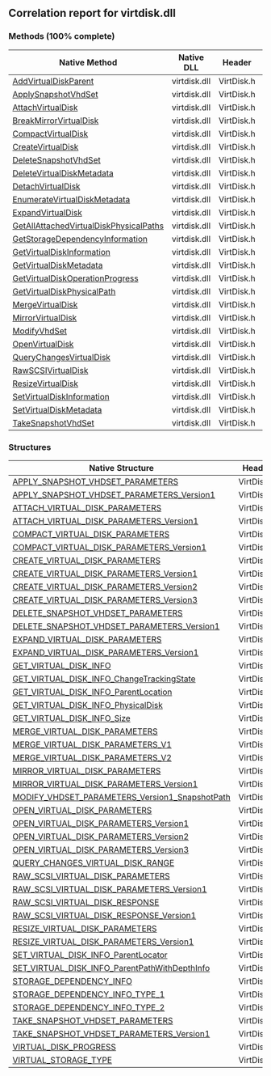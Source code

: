 ## Correlation report for virtdisk.dll  
### Methods (100% complete)  
Native Method | Native DLL | Header | Managed Method  
--- | --- | --- | ---  
[AddVirtualDiskParent](https://www.google.com/search?num=5&q=AddVirtualDiskParent+site%3Amicrosoft.com) | virtdisk.dll | VirtDisk.h | Vanara.PInvoke.VirtDisk.AddVirtualDiskParent  
[ApplySnapshotVhdSet](https://www.google.com/search?num=5&q=ApplySnapshotVhdSet+site%3Amicrosoft.com) | virtdisk.dll | VirtDisk.h | Vanara.PInvoke.VirtDisk.ApplySnapshotVhdSet  
[AttachVirtualDisk](https://www.google.com/search?num=5&q=AttachVirtualDisk+site%3Amicrosoft.com) | virtdisk.dll | VirtDisk.h | Vanara.PInvoke.VirtDisk.AttachVirtualDisk  
[BreakMirrorVirtualDisk](http://msdn2.microsoft.com/en-us/library/hh448676) | virtdisk.dll | VirtDisk.h | Vanara.PInvoke.VirtDisk.BreakMirrorVirtualDisk  
[CompactVirtualDisk](https://www.google.com/search?num=5&q=CompactVirtualDisk+site%3Amicrosoft.com) | virtdisk.dll | VirtDisk.h | Vanara.PInvoke.VirtDisk.CompactVirtualDisk  
[CreateVirtualDisk](https://www.google.com/search?num=5&q=CreateVirtualDisk+site%3Amicrosoft.com) | virtdisk.dll | VirtDisk.h | Vanara.PInvoke.VirtDisk.CreateVirtualDisk  
[DeleteSnapshotVhdSet](https://www.google.com/search?num=5&q=DeleteSnapshotVhdSet+site%3Amicrosoft.com) | virtdisk.dll | VirtDisk.h | Vanara.PInvoke.VirtDisk.DeleteSnapshotVhdSet  
[DeleteVirtualDiskMetadata](https://www.google.com/search?num=5&q=DeleteVirtualDiskMetadata+site%3Amicrosoft.com) | virtdisk.dll | VirtDisk.h | Vanara.PInvoke.VirtDisk.DeleteVirtualDiskMetadata  
[DetachVirtualDisk](https://www.google.com/search?num=5&q=DetachVirtualDisk+site%3Amicrosoft.com) | virtdisk.dll | VirtDisk.h | Vanara.PInvoke.VirtDisk.DetachVirtualDisk  
[EnumerateVirtualDiskMetadata](https://www.google.com/search?num=5&q=EnumerateVirtualDiskMetadata+site%3Amicrosoft.com) | virtdisk.dll | VirtDisk.h | Vanara.PInvoke.VirtDisk.EnumerateVirtualDiskMetadata  
[ExpandVirtualDisk](https://www.google.com/search?num=5&q=ExpandVirtualDisk+site%3Amicrosoft.com) | virtdisk.dll | VirtDisk.h | Vanara.PInvoke.VirtDisk.ExpandVirtualDisk  
[GetAllAttachedVirtualDiskPhysicalPaths](https://www.google.com/search?num=5&q=GetAllAttachedVirtualDiskPhysicalPaths+site%3Amicrosoft.com) | virtdisk.dll | VirtDisk.h | Vanara.PInvoke.VirtDisk.GetAllAttachedVirtualDiskPhysicalPaths  
[GetStorageDependencyInformation](https://www.google.com/search?num=5&q=GetStorageDependencyInformation+site%3Amicrosoft.com) | virtdisk.dll | VirtDisk.h | Vanara.PInvoke.VirtDisk.GetStorageDependencyInformation  
[GetVirtualDiskInformation](https://www.google.com/search?num=5&q=GetVirtualDiskInformation+site%3Amicrosoft.com) | virtdisk.dll | VirtDisk.h | Vanara.PInvoke.VirtDisk.GetVirtualDiskInformation  
[GetVirtualDiskMetadata](https://www.google.com/search?num=5&q=GetVirtualDiskMetadata+site%3Amicrosoft.com) | virtdisk.dll | VirtDisk.h | Vanara.PInvoke.VirtDisk.GetVirtualDiskMetadata  
[GetVirtualDiskOperationProgress](https://www.google.com/search?num=5&q=GetVirtualDiskOperationProgress+site%3Amicrosoft.com) | virtdisk.dll | VirtDisk.h | Vanara.PInvoke.VirtDisk.GetVirtualDiskOperationProgress  
[GetVirtualDiskPhysicalPath](https://www.google.com/search?num=5&q=GetVirtualDiskPhysicalPath+site%3Amicrosoft.com) | virtdisk.dll | VirtDisk.h | Vanara.PInvoke.VirtDisk.GetVirtualDiskPhysicalPath  
[MergeVirtualDisk](https://www.google.com/search?num=5&q=MergeVirtualDisk+site%3Amicrosoft.com) | virtdisk.dll | VirtDisk.h | Vanara.PInvoke.VirtDisk.MergeVirtualDisk  
[MirrorVirtualDisk](https://www.google.com/search?num=5&q=MirrorVirtualDisk+site%3Amicrosoft.com) | virtdisk.dll | VirtDisk.h | Vanara.PInvoke.VirtDisk.MirrorVirtualDisk  
[ModifyVhdSet](https://www.google.com/search?num=5&q=ModifyVhdSet+site%3Amicrosoft.com) | virtdisk.dll | VirtDisk.h | Vanara.PInvoke.VirtDisk.ModifyVhdSet  
[OpenVirtualDisk](https://www.google.com/search?num=5&q=OpenVirtualDisk+site%3Amicrosoft.com) | virtdisk.dll | VirtDisk.h | Vanara.PInvoke.VirtDisk.OpenVirtualDisk  
[QueryChangesVirtualDisk](https://www.google.com/search?num=5&q=QueryChangesVirtualDisk+site%3Amicrosoft.com) | virtdisk.dll | VirtDisk.h | Vanara.PInvoke.VirtDisk.QueryChangesVirtualDisk  
[RawSCSIVirtualDisk](https://www.google.com/search?num=5&q=RawSCSIVirtualDisk+site%3Amicrosoft.com) | virtdisk.dll | VirtDisk.h | Vanara.PInvoke.VirtDisk.RawSCSIVirtualDisk  
[ResizeVirtualDisk](https://www.google.com/search?num=5&q=ResizeVirtualDisk+site%3Amicrosoft.com) | virtdisk.dll | VirtDisk.h | Vanara.PInvoke.VirtDisk.ResizeVirtualDisk  
[SetVirtualDiskInformation](https://www.google.com/search?num=5&q=SetVirtualDiskInformation+site%3Amicrosoft.com) | virtdisk.dll | VirtDisk.h | Vanara.PInvoke.VirtDisk.SetVirtualDiskInformation  
[SetVirtualDiskMetadata](https://www.google.com/search?num=5&q=SetVirtualDiskMetadata+site%3Amicrosoft.com) | virtdisk.dll | VirtDisk.h | Vanara.PInvoke.VirtDisk.SetVirtualDiskMetadata  
[TakeSnapshotVhdSet](https://www.google.com/search?num=5&q=TakeSnapshotVhdSet+site%3Amicrosoft.com) | virtdisk.dll | VirtDisk.h | Vanara.PInvoke.VirtDisk.TakeSnapshotVhdSet  
### Structures  
Native Structure | Header | Managed Structure  
--- | --- | ---  
[APPLY_SNAPSHOT_VHDSET_PARAMETERS](https://www.google.com/search?num=5&q=APPLY_SNAPSHOT_VHDSET_PARAMETERS+site%3Amicrosoft.com) | VirtDisk.h | Vanara.PInvoke.VirtDisk+APPLY_SNAPSHOT_VHDSET_PARAMETERS  
[APPLY_SNAPSHOT_VHDSET_PARAMETERS_Version1](https://www.google.com/search?num=5&q=APPLY_SNAPSHOT_VHDSET_PARAMETERS_Version1+site%3Amicrosoft.com) | VirtDisk.h | Vanara.PInvoke.VirtDisk+APPLY_SNAPSHOT_VHDSET_PARAMETERS_Version1  
[ATTACH_VIRTUAL_DISK_PARAMETERS](https://www.google.com/search?num=5&q=ATTACH_VIRTUAL_DISK_PARAMETERS+site%3Amicrosoft.com) | VirtDisk.h | Vanara.PInvoke.VirtDisk+ATTACH_VIRTUAL_DISK_PARAMETERS  
[ATTACH_VIRTUAL_DISK_PARAMETERS_Version1](https://www.google.com/search?num=5&q=ATTACH_VIRTUAL_DISK_PARAMETERS_Version1+site%3Amicrosoft.com) | VirtDisk.h | Vanara.PInvoke.VirtDisk+ATTACH_VIRTUAL_DISK_PARAMETERS_Version1  
[COMPACT_VIRTUAL_DISK_PARAMETERS](https://www.google.com/search?num=5&q=COMPACT_VIRTUAL_DISK_PARAMETERS+site%3Amicrosoft.com) | VirtDisk.h | Vanara.PInvoke.VirtDisk+COMPACT_VIRTUAL_DISK_PARAMETERS  
[COMPACT_VIRTUAL_DISK_PARAMETERS_Version1](https://www.google.com/search?num=5&q=COMPACT_VIRTUAL_DISK_PARAMETERS_Version1+site%3Amicrosoft.com) | VirtDisk.h | Vanara.PInvoke.VirtDisk+COMPACT_VIRTUAL_DISK_PARAMETERS_Version1  
[CREATE_VIRTUAL_DISK_PARAMETERS](https://www.google.com/search?num=5&q=CREATE_VIRTUAL_DISK_PARAMETERS+site%3Amicrosoft.com) | VirtDisk.h | Vanara.PInvoke.VirtDisk+CREATE_VIRTUAL_DISK_PARAMETERS  
[CREATE_VIRTUAL_DISK_PARAMETERS_Version1](https://www.google.com/search?num=5&q=CREATE_VIRTUAL_DISK_PARAMETERS_Version1+site%3Amicrosoft.com) | VirtDisk.h | Vanara.PInvoke.VirtDisk+CREATE_VIRTUAL_DISK_PARAMETERS_Version1  
[CREATE_VIRTUAL_DISK_PARAMETERS_Version2](https://www.google.com/search?num=5&q=CREATE_VIRTUAL_DISK_PARAMETERS_Version2+site%3Amicrosoft.com) | VirtDisk.h | Vanara.PInvoke.VirtDisk+CREATE_VIRTUAL_DISK_PARAMETERS_Version2  
[CREATE_VIRTUAL_DISK_PARAMETERS_Version3](https://www.google.com/search?num=5&q=CREATE_VIRTUAL_DISK_PARAMETERS_Version3+site%3Amicrosoft.com) | VirtDisk.h | Vanara.PInvoke.VirtDisk+CREATE_VIRTUAL_DISK_PARAMETERS_Version3  
[DELETE_SNAPSHOT_VHDSET_PARAMETERS](https://www.google.com/search?num=5&q=DELETE_SNAPSHOT_VHDSET_PARAMETERS+site%3Amicrosoft.com) | VirtDisk.h | Vanara.PInvoke.VirtDisk+DELETE_SNAPSHOT_VHDSET_PARAMETERS  
[DELETE_SNAPSHOT_VHDSET_PARAMETERS_Version1](https://www.google.com/search?num=5&q=DELETE_SNAPSHOT_VHDSET_PARAMETERS_Version1+site%3Amicrosoft.com) | VirtDisk.h | Vanara.PInvoke.VirtDisk+DELETE_SNAPSHOT_VHDSET_PARAMETERS_Version1  
[EXPAND_VIRTUAL_DISK_PARAMETERS](https://www.google.com/search?num=5&q=EXPAND_VIRTUAL_DISK_PARAMETERS+site%3Amicrosoft.com) | VirtDisk.h | Vanara.PInvoke.VirtDisk+EXPAND_VIRTUAL_DISK_PARAMETERS  
[EXPAND_VIRTUAL_DISK_PARAMETERS_Version1](https://www.google.com/search?num=5&q=EXPAND_VIRTUAL_DISK_PARAMETERS_Version1+site%3Amicrosoft.com) | VirtDisk.h | Vanara.PInvoke.VirtDisk+EXPAND_VIRTUAL_DISK_PARAMETERS_Version1  
[GET_VIRTUAL_DISK_INFO](https://www.google.com/search?num=5&q=GET_VIRTUAL_DISK_INFO+site%3Amicrosoft.com) | VirtDisk.h | Vanara.PInvoke.VirtDisk+GET_VIRTUAL_DISK_INFO  
[GET_VIRTUAL_DISK_INFO_ChangeTrackingState](https://www.google.com/search?num=5&q=GET_VIRTUAL_DISK_INFO_ChangeTrackingState+site%3Amicrosoft.com) | VirtDisk.h | Vanara.PInvoke.VirtDisk+GET_VIRTUAL_DISK_INFO_ChangeTrackingState  
[GET_VIRTUAL_DISK_INFO_ParentLocation](https://www.google.com/search?num=5&q=GET_VIRTUAL_DISK_INFO_ParentLocation+site%3Amicrosoft.com) | VirtDisk.h | Vanara.PInvoke.VirtDisk+GET_VIRTUAL_DISK_INFO_ParentLocation  
[GET_VIRTUAL_DISK_INFO_PhysicalDisk](https://www.google.com/search?num=5&q=GET_VIRTUAL_DISK_INFO_PhysicalDisk+site%3Amicrosoft.com) | VirtDisk.h | Vanara.PInvoke.VirtDisk+GET_VIRTUAL_DISK_INFO_PhysicalDisk  
[GET_VIRTUAL_DISK_INFO_Size](https://www.google.com/search?num=5&q=GET_VIRTUAL_DISK_INFO_Size+site%3Amicrosoft.com) | VirtDisk.h | Vanara.PInvoke.VirtDisk+GET_VIRTUAL_DISK_INFO_Size  
[MERGE_VIRTUAL_DISK_PARAMETERS](https://www.google.com/search?num=5&q=MERGE_VIRTUAL_DISK_PARAMETERS+site%3Amicrosoft.com) | VirtDisk.h | Vanara.PInvoke.VirtDisk+MERGE_VIRTUAL_DISK_PARAMETERS  
[MERGE_VIRTUAL_DISK_PARAMETERS_V1](https://www.google.com/search?num=5&q=MERGE_VIRTUAL_DISK_PARAMETERS_V1+site%3Amicrosoft.com) | VirtDisk.h | Vanara.PInvoke.VirtDisk+MERGE_VIRTUAL_DISK_PARAMETERS_V1  
[MERGE_VIRTUAL_DISK_PARAMETERS_V2](https://www.google.com/search?num=5&q=MERGE_VIRTUAL_DISK_PARAMETERS_V2+site%3Amicrosoft.com) | VirtDisk.h | Vanara.PInvoke.VirtDisk+MERGE_VIRTUAL_DISK_PARAMETERS_V2  
[MIRROR_VIRTUAL_DISK_PARAMETERS](http://msdn2.microsoft.com/en-us/library/hh448680) | VirtDisk.h | Vanara.PInvoke.VirtDisk+MIRROR_VIRTUAL_DISK_PARAMETERS  
[MIRROR_VIRTUAL_DISK_PARAMETERS_Version1](http://msdn2.microsoft.com/en-us/library/hh448680) | VirtDisk.h | Vanara.PInvoke.VirtDisk+MIRROR_VIRTUAL_DISK_PARAMETERS_Version1  
[MODIFY_VHDSET_PARAMETERS_Version1_SnapshotPath](https://www.google.com/search?num=5&q=MODIFY_VHDSET_PARAMETERS_Version1_SnapshotPath+site%3Amicrosoft.com) | VirtDisk.h | Vanara.PInvoke.VirtDisk+MODIFY_VHDSET_PARAMETERS_Version1_SnapshotPath  
[OPEN_VIRTUAL_DISK_PARAMETERS](https://www.google.com/search?num=5&q=OPEN_VIRTUAL_DISK_PARAMETERS+site%3Amicrosoft.com) | VirtDisk.h | Vanara.PInvoke.VirtDisk+OPEN_VIRTUAL_DISK_PARAMETERS  
[OPEN_VIRTUAL_DISK_PARAMETERS_Version1](https://www.google.com/search?num=5&q=OPEN_VIRTUAL_DISK_PARAMETERS_Version1+site%3Amicrosoft.com) | VirtDisk.h | Vanara.PInvoke.VirtDisk+OPEN_VIRTUAL_DISK_PARAMETERS_Version1  
[OPEN_VIRTUAL_DISK_PARAMETERS_Version2](https://www.google.com/search?num=5&q=OPEN_VIRTUAL_DISK_PARAMETERS_Version2+site%3Amicrosoft.com) | VirtDisk.h | Vanara.PInvoke.VirtDisk+OPEN_VIRTUAL_DISK_PARAMETERS_Version2  
[OPEN_VIRTUAL_DISK_PARAMETERS_Version3](https://www.google.com/search?num=5&q=OPEN_VIRTUAL_DISK_PARAMETERS_Version3+site%3Amicrosoft.com) | VirtDisk.h | Vanara.PInvoke.VirtDisk+OPEN_VIRTUAL_DISK_PARAMETERS_Version3  
[QUERY_CHANGES_VIRTUAL_DISK_RANGE](https://www.google.com/search?num=5&q=QUERY_CHANGES_VIRTUAL_DISK_RANGE+site%3Amicrosoft.com) | VirtDisk.h | Vanara.PInvoke.VirtDisk+QUERY_CHANGES_VIRTUAL_DISK_RANGE  
[RAW_SCSI_VIRTUAL_DISK_PARAMETERS](https://www.google.com/search?num=5&q=RAW_SCSI_VIRTUAL_DISK_PARAMETERS+site%3Amicrosoft.com) | VirtDisk.h | Vanara.PInvoke.VirtDisk+RAW_SCSI_VIRTUAL_DISK_PARAMETERS  
[RAW_SCSI_VIRTUAL_DISK_PARAMETERS_Version1](https://www.google.com/search?num=5&q=RAW_SCSI_VIRTUAL_DISK_PARAMETERS_Version1+site%3Amicrosoft.com) | VirtDisk.h | Vanara.PInvoke.VirtDisk+RAW_SCSI_VIRTUAL_DISK_PARAMETERS_Version1  
[RAW_SCSI_VIRTUAL_DISK_RESPONSE](https://www.google.com/search?num=5&q=RAW_SCSI_VIRTUAL_DISK_RESPONSE+site%3Amicrosoft.com) | VirtDisk.h | Vanara.PInvoke.VirtDisk+RAW_SCSI_VIRTUAL_DISK_RESPONSE  
[RAW_SCSI_VIRTUAL_DISK_RESPONSE_Version1](https://www.google.com/search?num=5&q=RAW_SCSI_VIRTUAL_DISK_RESPONSE_Version1+site%3Amicrosoft.com) | VirtDisk.h | Vanara.PInvoke.VirtDisk+RAW_SCSI_VIRTUAL_DISK_RESPONSE_Version1  
[RESIZE_VIRTUAL_DISK_PARAMETERS](https://www.google.com/search?num=5&q=RESIZE_VIRTUAL_DISK_PARAMETERS+site%3Amicrosoft.com) | VirtDisk.h | Vanara.PInvoke.VirtDisk+RESIZE_VIRTUAL_DISK_PARAMETERS  
[RESIZE_VIRTUAL_DISK_PARAMETERS_Version1](https://www.google.com/search?num=5&q=RESIZE_VIRTUAL_DISK_PARAMETERS_Version1+site%3Amicrosoft.com) | VirtDisk.h | Vanara.PInvoke.VirtDisk+RESIZE_VIRTUAL_DISK_PARAMETERS_Version1  
[SET_VIRTUAL_DISK_INFO_ParentLocator](http://msdn2.microsoft.com/en-us/library/dd323686) | VirtDisk.h | Vanara.PInvoke.VirtDisk+SET_VIRTUAL_DISK_INFO_ParentLocator  
[SET_VIRTUAL_DISK_INFO_ParentPathWithDepthInfo](http://msdn2.microsoft.com/en-us/library/dd323686) | VirtDisk.h | Vanara.PInvoke.VirtDisk+SET_VIRTUAL_DISK_INFO_ParentPathWithDepthInfo  
[STORAGE_DEPENDENCY_INFO](https://www.google.com/search?num=5&q=STORAGE_DEPENDENCY_INFO+site%3Amicrosoft.com) | VirtDisk.h | Vanara.PInvoke.VirtDisk+STORAGE_DEPENDENCY_INFO  
[STORAGE_DEPENDENCY_INFO_TYPE_1](https://www.google.com/search?num=5&q=STORAGE_DEPENDENCY_INFO_TYPE_1+site%3Amicrosoft.com) | VirtDisk.h | Vanara.PInvoke.VirtDisk+STORAGE_DEPENDENCY_INFO_TYPE_1  
[STORAGE_DEPENDENCY_INFO_TYPE_2](https://www.google.com/search?num=5&q=STORAGE_DEPENDENCY_INFO_TYPE_2+site%3Amicrosoft.com) | VirtDisk.h | Vanara.PInvoke.VirtDisk+STORAGE_DEPENDENCY_INFO_TYPE_2  
[TAKE_SNAPSHOT_VHDSET_PARAMETERS](https://www.google.com/search?num=5&q=TAKE_SNAPSHOT_VHDSET_PARAMETERS+site%3Amicrosoft.com) | VirtDisk.h | Vanara.PInvoke.VirtDisk+TAKE_SNAPSHOT_VHDSET_PARAMETERS  
[TAKE_SNAPSHOT_VHDSET_PARAMETERS_Version1](https://www.google.com/search?num=5&q=TAKE_SNAPSHOT_VHDSET_PARAMETERS_Version1+site%3Amicrosoft.com) | VirtDisk.h | Vanara.PInvoke.VirtDisk+TAKE_SNAPSHOT_VHDSET_PARAMETERS_Version1  
[VIRTUAL_DISK_PROGRESS](https://www.google.com/search?num=5&q=VIRTUAL_DISK_PROGRESS+site%3Amicrosoft.com) | VirtDisk.h | Vanara.PInvoke.VirtDisk+VIRTUAL_DISK_PROGRESS  
[VIRTUAL_STORAGE_TYPE](https://www.google.com/search?num=5&q=VIRTUAL_STORAGE_TYPE+site%3Amicrosoft.com) | VirtDisk.h | Vanara.PInvoke.VirtDisk+VIRTUAL_STORAGE_TYPE  
